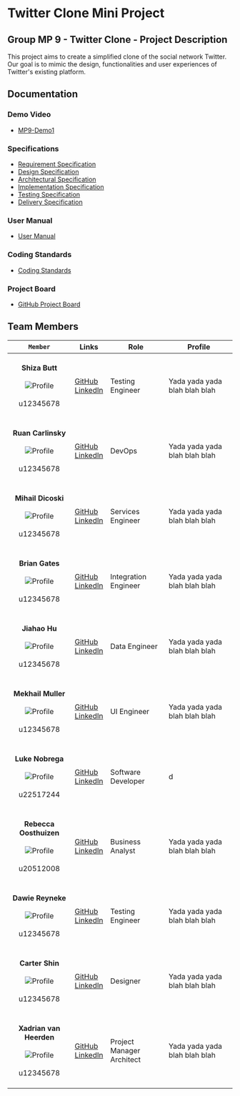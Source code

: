 # Twitter Clone Mini Project

## Group MP 9 - Twitter Clone - Project Description

This project aims to create a simplified clone of the social network Twitter. Our goal is to mimic the design, functionalities and user experiences of Twitter's existing platform.

## Documentation

### Demo Video
- [MP9-Demo1](https://drive.google.com/file/d/1Ar_Q9at2GYO3TJcUI9TfhWGdDBgVqaxi/view?usp=sharing)

### Specifications
- [Requirement Specification](link_to_srs)
- [Design Specification](link_to_design_spec)
- [Architectural Specification](link_to_architectural_spec)
- [Implementation Specification](link_to_implementation_spec)
- [Testing Specification](link_to_testing_spec)
- [Delivery Specification](link_to_delivery_spec)

### User Manual
- [User Manual](link_to_manual)

### Coding Standards
- [Coding Standards](link_to_standards)

### Project Board
- [GitHub Project Board](link_to_project_board)


## Team Members

|`   Member   `| Links | Role | Profile |
|:-:|-|-|-|
|<br> **Shiza Butt** <br><br>![Profile](profile.png)<br><br>u12345678<br><br>| [GitHub](link_to_github)<br>[LinkedIn](link_to_linkedin)| Testing Engineer | Yada yada yada blah blah blah |
|<br> **Ruan Carlinsky** <br><br>![Profile](profile.png)<br><br>u12345678<br><br>| [GitHub](link_to_github)<br>[LinkedIn](link_to_linkedin)| DevOps | Yada yada yada blah blah blah |
|<br> **Mihail Dicoski** <br><br>![Profile](profile.png)<br><br>u12345678<br><br>| [GitHub](link_to_github)<br>[LinkedIn](link_to_linkedin)| Services Engineer | Yada yada yada blah blah blah |
|<br> **Brian Gates** <br><br>![Profile](profile.png)<br><br>u12345678<br><br>| [GitHub](link_to_github)<br>[LinkedIn](link_to_linkedin)| Integration Engineer | Yada yada yada blah blah blah |
|<br> **Jiahao Hu** <br><br>![Profile](profile.png)<br><br>u12345678<br><br>| [GitHub](link_to_github)<br>[LinkedIn](link_to_linkedin)| Data Engineer | Yada yada yada blah blah blah |
|<br> **Mekhail Muller** <br><br>![Profile](profile.png)<br><br>u12345678<br><br>| [GitHub](link_to_github)<br>[LinkedIn](link_to_linkedin)| UI Engineer | Yada yada yada blah blah blah |
|<br> **Luke Nobrega** <br><br>![Profile](/Profiles/Luke.png)<br><br>u22517244<br><br>| [GitHub](https://github.com/lukecn03)<br>[LinkedIn](https://www.linkedin.com/in/luke-nobrega/)| Software Developer | d|
|<br> **Rebecca Oosthuizen** <br><br>![Profile](https://drive.google.com/uc?export=view&id=1Sg_clnUf7TiAjs5zsKw4MYXk8sTh4dKP)<br><br>u20512008<br><br>| [GitHub](https://github.com/RebeccaOosthuizen)<br>[LinkedIn](https://www.linkedin.com/in/rebecca-oosthuizen-643513152/)| Business Analyst | Yada yada yada blah blah blah |
|<br> **Dawie Reyneke** <br><br>![Profile](profile.png)<br><br>u12345678<br><br>| [GitHub](link_to_github)<br>[LinkedIn](link_to_linkedin)| Testing Engineer | Yada yada yada blah blah blah |
|<br> **Carter Shin** <br><br>![Profile](profile.png)<br><br>u12345678<br><br>| [GitHub](link_to_github)<br>[LinkedIn](link_to_linkedin)| Designer | Yada yada yada blah blah blah |
|<br> **Xadrian van Heerden** <br><br>![Profile](profile.png)<br><br>u12345678<br><br>| [GitHub](link_to_github)<br>[LinkedIn](link_to_linkedin)| Project Manager <br> Architect | Yada yada yada blah blah blah |
